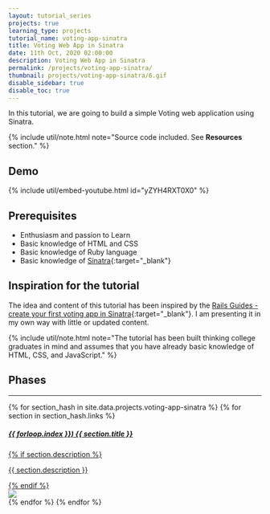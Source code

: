 ```yaml
---
layout: tutorial_series
projects: true
learning_type: projects
tutorial_name: voting-app-sinatra
title: Voting Web App in Sinatra
date: 11th Oct, 2020 02:00:00
description: Voting Web App in Sinatra
permalink: /projects/voting-app-sinatra/
thumbnail: projects/voting-app-sinatra/6.gif
disable_sidebar: true
disable_toc: true
---
```


In this tutorial, we are going to build a simple Voting web application using Sinatra.

{% include util/note.html note="Source code included. See <strong>Resources</strong> section." %}

## Demo

{% include util/embed-youtube.html id="yZYH4RXT0X0" %}

## Prerequisites

- Enthusiasm and passion to Learn
- Basic knowledge of HTML and CSS
- Basic knowledge of Ruby language
- Basic knowledge of [Sinatra](http://sinatrarb.com){:target="_blank"}

## Inspiration for the tutorial

The idea and content of this tutorial has been inspired by the
[Rails Guides - create your first voting app in Sinatra](https://guides.railsgirls.com/sinatra-app){:target="_blank"}.
I am presenting it in my own way with little or updated content.

{% include util/note.html
    note="The tutorial has been built thinking college graduates in mind and assumes that you have already basic knowledge of HTML, CSS, and JavaScript."
%}

## Phases

<div class="section-index">
  <hr class="panel-line">

  <div class="container-fluid mt-4">
    {% for section_hash in site.data.projects.voting-app-sinatra %}
      {% for section in section_hash.links %}
        <div class="row mb-3 project-phase">
          <div class="col-md-7">
            <a href="{{ site.url }}/{{ site.baseurl }}{{ section.url }}" class="text-secondary">
              <div class="card border-0 mb-3">
                <div class="card-body">
                  <h5 class="card-title font-weight-bold">{{ forloop.index }}) {{ section.title }}</h5>
                  {% if section.description %}
                    <p class="card-text">{{ section.description }}</p>
                  {% endif %}
                </div>
              </div>
            </a>
          </div>
          <div class="col-md-5 p-2">
            <a href="{{ site.url }}/{{ site.baseurl }}{{ section.url }}">
              <img src="/assets/img/{{ section.thumbnail }}" class="img-fluid" />
            </a>
          </div>
        </div>
      {% endfor %}
    {% endfor %}
  </div>
</div>
